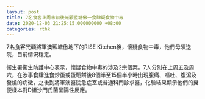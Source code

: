 ```yaml
---
layout: post
title: 7名食客上周末前後光顧藍塘傲一食肆疑食物中毒
date: 2020-12-03 21:25:15.000000000 +08:00
categories: rthk
---
```


7名食客光顧將軍澳藍塘傲地下的RISE Kitchen後，懷疑食物中毒，他們毋須送院，目前情況穩定。

衞生署衞生防護中心表示，懷疑食物中毒的涉及2宗個案，7人分別在上周五及周六，在涉事食肆進食炒蛋或蛋鬆餅後8個半至15個半小時出現腹痛、嘔吐、腹瀉及發燒的病徵，之後到將軍澳醫院急症室或普通科門診求醫，化驗結果顯示他們的糞便樣本對D組沙門氏菌呈陽性反應。
